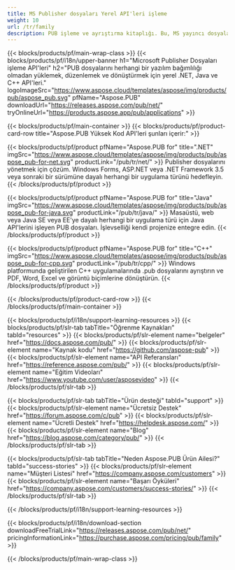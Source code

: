 ```yaml
---
title: MS Publisher dosyaları Yerel API'leri işleme
weight: 10
url: /tr/family
description: PUB işleme ve ayrıştırma kitaplığı. Bu, MS yayıncı dosyalarını herhangi bir platformda yüklemek, düzenlemek, işlemek ve PDF dosyalarına dönüştürmek için API çözümüdür.
---
```


{{< blocks/products/pf/main-wrap-class >}}
{{< blocks/products/pf/i18n/upper-banner h1="Microsoft Publisher Dosyaları işleme API'leri" h2="PUB dosyalarını herhangi bir yazılım bağımlılığı olmadan yüklemek, düzenlemek ve dönüştürmek için yerel .NET, Java ve C++ API'leri." logoImageSrc="https://www.aspose.cloud/templates/aspose/img/products/pub/aspose_pub.svg" pfName="Aspose.PUB" downloadUrl="https://releases.aspose.com/pub/net/" tryOnlineUrl="https://products.aspose.app/pub/applications" >}}

{{< blocks/products/pf/main-container >}}
{{< blocks/products/pf/product-card-row title="Aspose.PUB Yüksek Kod API'leri şunları içerir:" >}}

{{< blocks/products/pf/product pfName="Aspose.PUB for" title=".NET" imgSrc="https://www.aspose.cloud/templates/aspose/img/products/pub/aspose_pub-for-net.svg" productLink="/pub/tr/net/" >}}
Publisher dosyalarını yönetmek için çözüm. Windows Forms, ASP.NET veya .NET Framework 3.5 veya sonraki bir sürümüne dayalı herhangi bir uygulama türünü hedefleyin.
{{< /blocks/products/pf/product >}}

{{< blocks/products/pf/product pfName="Aspose.PUB for" title="Java" imgSrc="https://www.aspose.cloud/templates/aspose/img/products/pub/aspose_pub-for-java.svg" productLink="/pub/tr/java/" >}}
Masaüstü, web veya Java SE veya EE'ye dayalı herhangi bir uygulama türü için Java API'lerini işleyen PUB dosyaları. İşlevselliği kendi projenize entegre edin.
{{< /blocks/products/pf/product >}}

{{< blocks/products/pf/product pfName="Aspose.PUB for" title="C++" imgSrc="https://www.aspose.cloud/templates/aspose/img/products/pub/aspose_pub-for-cpp.svg" productLink="/pub/tr/cpp/" >}}
Windows platformunda geliştirilen C++ uygulamalarında .pub dosyalarını ayrıştırın ve PDF, Word, Excel ve görüntü biçimlerine dönüştürün.
{{< /blocks/products/pf/product >}}

{{< /blocks/products/pf/product-card-row >}}
{{< /blocks/products/pf/main-container >}}

{{< blocks/products/pf/i18n/support-learning-resources >}}
{{< blocks/products/pf/slr-tab tabTitle="Öğrenme Kaynakları" tabId="resources" >}}
{{< blocks/products/pf/slr-element name="belgeler" href="https://docs.aspose.com/pub/" >}}
{{< blocks/products/pf/slr-element name="Kaynak kodu" href="https://github.com/aspose-pub" >}}
{{< blocks/products/pf/slr-element name="API Referansları" href="https://reference.aspose.com/pub/" >}}
{{< blocks/products/pf/slr-element name="Eğitim Videoları" href="https://www.youtube.com/user/asposevideo" >}}
{{< /blocks/products/pf/slr-tab >}}

{{< blocks/products/pf/slr-tab tabTitle="Ürün desteği" tabId="support" >}}
{{< blocks/products/pf/slr-element name="Ücretsiz Destek" href="https://forum.aspose.com/c/pub" >}}
{{< blocks/products/pf/slr-element name="Ücretli Destek" href="https://helpdesk.aspose.com/" >}}
{{< blocks/products/pf/slr-element name="Blog" href="https://blog.aspose.com/category/pub/" >}}
{{< /blocks/products/pf/slr-tab >}}

{{< blocks/products/pf/slr-tab tabTitle="Neden Aspose.PUB Ürün Ailesi?" tabId="success-stories" >}}
{{< blocks/products/pf/slr-element name="Müşteri Listesi" href="https://company.aspose.com/customers" >}}
{{< blocks/products/pf/slr-element name="Başarı Öyküleri" href="https://company.aspose.com/customers/success-stories/" >}}
{{< /blocks/products/pf/slr-tab >}}

{{< /blocks/products/pf/i18n/support-learning-resources >}}

{{< blocks/products/pf/i18n/download-section downloadFreeTrialLink="https://releases.aspose.com/pub/net/" pricingInformationLink="https://purchase.aspose.com/pricing/pub/family" >}}

{{< /blocks/products/pf/main-wrap-class >}}
